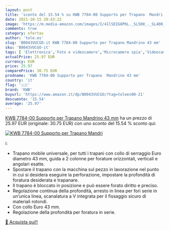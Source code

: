 ```yaml
---
layout: post
title: 'sconto del 15.54 % su KWB 7784-00 Supporto per Trapano  Mandri  '
date: 2021-10-15 20:43:22
image: 'https://m.media-amazon.com/images/I/41lSEIG8PKL._SL500_._SL400_.jpg'
comments: true
category: ofertas
author: 'tole.es'
slug: 'B0043VUCGO-it KWB 7784-00 Supporto per Trapano Mandrino 43 mm'
sku: 'B0043VUCGO-it'
tags: [ 'Elettronica','Foto e videocamere','Microcamere spia','Videocamere di sorveglianza','kwb', ]
actualPrice: 25.97 EUR
currency: EUR
price: 25.97
comparePrice: 30.75 EUR
prodname: 'KWB 7784-00 Supporto per Trapano  Mandrino 43 mm'
country: 'it'
flag: '🇮🇹'
brand: 'KWB'
buyurl: 'https://www.amazon.it/dp/B0043VUCGO/?tag=tolees00-21'
descuento: '15.54'
average: '25.97'
---
```


[KWB 7784-00 Supporto per Trapano  Mandrino 43 mm](https://www.amazon.it/dp/B0043VUCGO/?tag=tolees00-21) ha un prezzo di 25.97 EUR (originale: 30.75 EUR) con uno sconto del 15.54 % sconto qui:

[![KWB 7784-00 Supporto per Trapano  Mandri](https://m.media-amazon.com/images/I/41lSEIG8PKL._SL500_._SL400_.jpg)](https://www.amazon.it/dp/B0043VUCGO/?tag=tolees00-21)

ℹ️:

- Trapano mobile universale, per tutti i trapani con collo di serraggio Euro diametro 43 mm, guida a 2 colonne per forature orizzontali, verticali e angolari esatte.
- Spostare il trapano con la macchina sul pezzo in lavorazione nel punto in cui si desidera eseguire la perforazione, impostare la profondità di foratura desiderata e trapanare.
- Il trapano è bloccato in posizione e può essere forato diritto e preciso.
- Regolazione continua della profondità, arresto in linea per fori serie in un’unica linea, scanalatura a V integrata per il fissaggio sicuro di materiali rotondi.
- Con collo Euro 43 mm.
- Regolazione della profondità per foratura in serie.

[🛒 Acquista qui!!](https://www.amazon.it/dp/B0043VUCGO/?tag=tolees00-21)
